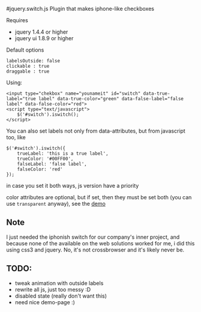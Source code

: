 #jquery.switch.js
Plugin that makes iphone-like checkboxes
  
Requires  

*  jquery 1.4.4 or higher
*  jquery ui 1.8.9 or higher

Default options 

	labelsOutside: false
	clickable : true
	draggable : true
	
Using:

    <input type="chekbox" name="younameit" id="switch" data-true-label="true label" data-true-color="green" data-false-label="false label" data-false-color="red">
	<script type="text/javascript">
    	$('#switch').iswitch();
	</script>

You can also set labels not only from data-attributes, but from javascript too, like

	$('#switch').iswitch({ 
		trueLabel: 'this is a true label',
		trueColor: '#00FF00',
		falseLabel: 'false label',
		falseColor: 'red'
	});

in case you set it both ways, js version have a priority

color attributes are optional, but if set, then they must be set both (you can use `transparent` anyway), see the [demo](http://vxsx.github.com/jquery.iswitch.js)

Note
-------
I just needed the iphonish switch for our company's inner project, and because none of the available on the web solutions worked for me, i did this using css3 and jquery. No, it's not crossbrowser and it's likely never be.



TODO:
-----

* tweak animation with outside labels
* rewrite all js, just too messy :D
* disabled state (really don't want this)
* need nice demo-page :)
